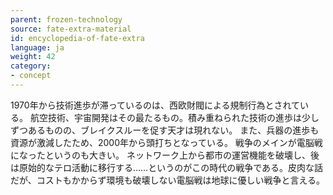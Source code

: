```yaml
---
parent: frozen-technology
source: fate-extra-material
id: encyclopedia-of-fate-extra
language: ja
weight: 42
category:
- concept
---
```


1970年から技術進歩が滞っているのは、西欧財閥による規制行為とされている。
航空技術、宇宙開発はその最たるもの。積み重ねられた技術の進歩は少しずつあるものの、ブレイクスルーを促す天才は現れない。
また、兵器の進歩も資源が激減したため、2000年から頭打ちとなっている。
戦争のメインが電脳戦になったというのも大きい。
ネットワーク上から都市の運営機能を破壊し、後は原始的なテロ活動に移行する……というのがこの時代の戦争である。皮肉な話だが、コストもかからず環境も破壊しない電脳戦は地球に優しい戦争と言える。
